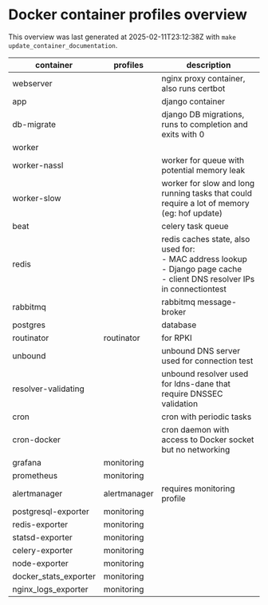 # Docker container profiles overview

This overview was last generated at 2025-02-11T23:12:38Z with `make update_container_documentation`.


| container             | profiles     | description                                                                                                                      |
|-----------------------|--------------|----------------------------------------------------------------------------------------------------------------------------------|
| webserver             |              | nginx proxy container, also runs certbot                                                                                         |
| app                   |              | django container                                                                                                                 |
| db-migrate            |              | django DB migrations, runs to completion and exits with 0                                                                        |
| worker                |              |                                                                                                                                  |
| worker-nassl          |              | worker for queue with potential memory leak                                                                                      |
| worker-slow           |              | worker for slow and long running tasks that could require a lot of memory (eg: hof update)                                       |
| beat                  |              | celery task queue                                                                                                                |
| redis                 |              | redis caches state, also used for:<br>- MAC address lookup<br>- Django page cache<br>- client DNS resolver IPs in connectiontest |
| rabbitmq              |              | rabbitmq message-broker                                                                                                          |
| postgres              |              | database                                                                                                                         |
| routinator            | routinator   | for RPKI                                                                                                                         |
| unbound               |              | unbound DNS server used for connection test                                                                                      |
| resolver-validating   |              | unbound resolver used for ldns-dane that require DNSSEC validation                                                               |
| cron                  |              | cron with periodic tasks                                                                                                         |
| cron-docker           |              | cron daemon with access to Docker socket but no networking                                                                       |
| grafana               | monitoring   |                                                                                                                                  |
| prometheus            | monitoring   |                                                                                                                                  |
| alertmanager          | alertmanager | requires monitoring profile                                                                                                      |
| postgresql-exporter   | monitoring   |                                                                                                                                  |
| redis-exporter        | monitoring   |                                                                                                                                  |
| statsd-exporter       | monitoring   |                                                                                                                                  |
| celery-exporter       | monitoring   |                                                                                                                                  |
| node-exporter         | monitoring   |                                                                                                                                  |
| docker_stats_exporter | monitoring   |                                                                                                                                  |
| nginx_logs_exporter   | monitoring   |                                                                                                                                  |
